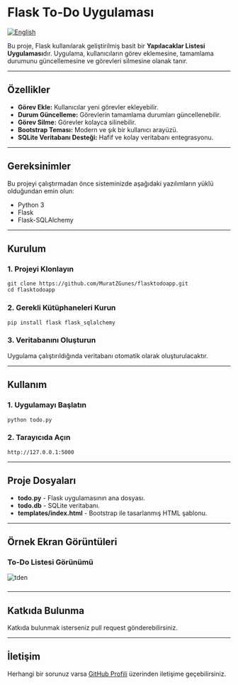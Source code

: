 # Flask To-Do Uygulaması
[![English](https://img.shields.io/badge/Language-English-blue)](https://github.com/MuratZGunes/flasktodoapp/blob/main/README.md)

Bu proje, Flask kullanılarak geliştirilmiş basit bir **Yapılacaklar Listesi Uygulaması**dır. Uygulama, kullanıcıların görev eklemesine, tamamlama durumunu güncellemesine ve görevleri silmesine olanak tanır.

---

## Özellikler

- **Görev Ekle:** Kullanıcılar yeni görevler ekleyebilir.
- **Durum Güncelleme:** Görevlerin tamamlama durumları güncellenebilir.
- **Görev Silme:** Görevler kolayca silinebilir.
- **Bootstrap Teması:** Modern ve şık bir kullanıcı arayüzü.
- **SQLite Veritabanı Desteği:** Hafif ve kolay veritabanı entegrasyonu.

---

## Gereksinimler

Bu projeyi çalıştırmadan önce sisteminizde aşağıdaki yazılımların yüklü olduğundan emin olun:

- Python 3
- Flask
- Flask-SQLAlchemy

---

## Kurulum

### 1. Projeyi Klonlayın

```
git clone https://github.com/MuratZGunes/flasktodoapp.git
cd flasktodoapp
```

### 2. Gerekli Kütüphaneleri Kurun

```
pip install flask flask_sqlalchemy
```

### 3. Veritabanını Oluşturun

Uygulama çalıştırıldığında veritabanı otomatik olarak oluşturulacaktır.

---

## Kullanım

### 1. Uygulamayı Başlatın

```
python todo.py
```

### 2. Tarayıcıda Açın

```
http://127.0.0.1:5000
```

---

## Proje Dosyaları

- **todo.py** - Flask uygulamasının ana dosyası.
- **todo.db** - SQLite veritabanı.
- **templates/index.html** - Bootstrap ile tasarlanmış HTML şablonu.

---

## Örnek Ekran Görüntüleri

### To-Do Listesi Görünümü
![tden](https://github.com/user-attachments/assets/f583fdc0-fd6e-4493-9b03-3333854b1e2e)

###

---

## Katkıda Bulunma

Katkıda bulunmak isterseniz pull request gönderebilirsiniz.

---

## İletişim

Herhangi bir sorunuz varsa [GitHub Profili](https://github.com/MuratZGunes) üzerinden iletişime geçebilirsiniz.

